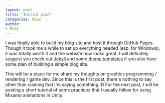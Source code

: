 ```yaml
---
layout: post
title: "Initial post"
categories: Misc
author:
- Rudy
---
```


I was finally able to build my blog site and host it through GitHub Pages. Though it took me a while to set up everything needed (esp. for Windows), it was totally worth it and the website now looks great. I will definitely suggest you check out [Jekyll](https://jekyllrb.com) and some [theme templates](http://jekyllthemes.org/) if you also have some plan of building a simple blog site.

This will be a place for me share my thoughts on graphics programming / rendering / game dev. Since this is the first post, there's nothing to say other than claming that I'm saying something :D For the next post, I will be posting a short tutorial of some practices that I usually follow for using Mixamo animations in Unity.
